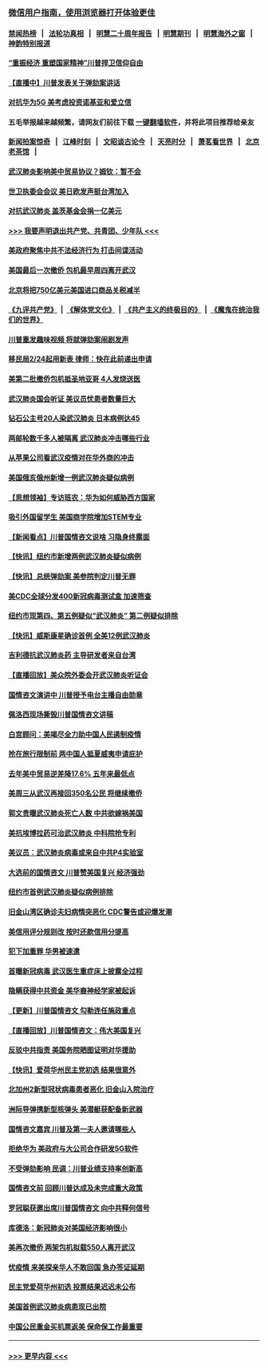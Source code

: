 ### [微信用户指南，使用浏览器打开体验更佳](https://github.com/gfw-breaker/banned-news1/blob/master/indexes/wechat-guide.md?t=0)
#### [禁闻热榜](热点新闻.md?t=0)  &nbsp;&nbsp;|&nbsp;&nbsp; [法轮功真相](https://github.com/gfw-breaker/truth/blob/master/README.md?t=0) &nbsp;&nbsp;|&nbsp;&nbsp; [明慧二十周年报告](https://github.com/gfw-breaker/mh-reports/blob/master/README.md?t=0) &nbsp;&nbsp;|&nbsp;&nbsp;[明慧期刊](https://github.com/gfw-breaker/mh-qikan) &nbsp;&nbsp;|&nbsp;&nbsp; [明慧海外之窗](https://github.com/gfw-breaker/mh-news/blob/master/README.md?t=0) &nbsp;&nbsp;|&nbsp;&nbsp; [神韵特别报道](https://github.com/gfw-breaker/mh-news/blob/master/shenyun.md?t=0)
#### [“重振经济 重塑国家精神”川普捍卫信仰自由](../pages/nsc412/n11849641.md?t=02070222) 
#### [【直播中】川普发表关于弹劾案讲话](../pages/nsc412/n11849472.md?t=02070222) 
#### [对抗华为5G 美考虑投资诺基亚和爱立信](../pages/nsc412/n11849510.md?t=02070222) 
#### 五毛举报越来越频繁，请网友们前往下载 [一键翻墙软件](https://github.com/gfw-breaker/ssr-accounts)，并将此项目推荐给亲友
#### [新闻拍案惊奇](https://github.com/gfw-breaker/banned-news1/blob/master/pages/link4.md) &nbsp;&nbsp;|&nbsp;&nbsp; [江峰时刻](https://github.com/gfw-breaker/banned-news1/blob/master/pages/link4.md) &nbsp;&nbsp;|&nbsp;&nbsp; [文昭谈古论今](https://github.com/gfw-breaker/banned-news1/blob/master/pages/link4.md) &nbsp;&nbsp;|&nbsp;&nbsp; [天亮时分](https://github.com/gfw-breaker/banned-news1/blob/master/pages/link4.md) &nbsp;&nbsp;|&nbsp;&nbsp; [萧茗看世界](https://github.com/gfw-breaker/banned-news1/blob/master/pages/link4.md) &nbsp;&nbsp;|&nbsp;&nbsp; [北京老茶馆](https://github.com/gfw-breaker/banned-news1/blob/master/pages/link4.md) &nbsp;&nbsp;|&nbsp;&nbsp; 
#### [武汉肺炎影响美中贸易协议？姆钦：暂不会](../pages/nsc412/n11849497.md?t=02070222) 
#### [世卫执委会会议 美日欧发声挺台湾加入](../pages/nsc412/n11849433.md?t=02070222) 
#### [对抗武汉肺炎 盖茨基金会捐一亿美元](../pages/nsc412/n11848953.md?t=02070222) 
#### [>>> 我要声明退出共产党、共青团、少年队 <<<](https://github.com/begood0513/goodnews/blob/master/quit/letter.md) 
#### [美政府聚焦中共不法经济行为 打击间谍活动](../pages/nsc412/n11849322.md?t=02070222) 
#### [美国最后一次撤侨 包机最早周四离开武汉](../pages/nsc412/n11849395.md?t=02070222) 
#### [北京将把750亿美元美国进口商品关税减半](../pages/nsc412/n11848896.md?t=02070222) 
#### [《九评共产党》](https://github.com/begood0513/9ping.md/blob/master/README.md) &nbsp;|&nbsp; [《解体党文化》](../../../../jtdwh.md/blob/master/README.md)  &nbsp;|&nbsp; [《共产主义的终极目的》](../../../../gczydzjmd.md/blob/master/README.md) &nbsp;|&nbsp; [《魔鬼在统治我们的世界》](../../../../mgztzwmdsj.md/blob/master/README.md) 
#### [川普重发趣味视频 将就弹劾案闹剧发声](../pages/nsc412/n11848715.md?t=02070222) 
#### [移民局2/24起用新表  律师：快在此前递出申请](../pages/nsc412/n11848220.md?t=02070222) 
#### [美第二批撤侨包机抵圣地亚哥 4人发烧送医](../pages/nsc412/n11847923.md?t=02070222) 
#### [武汉肺炎国会听证 美议员忧患者数量巨大](../pages/nsc412/n11844851.md?t=02070222) 
#### [钻石公主号20人染武汉肺炎 日本病例达45](../pages/nsc412/n11847823.md?t=02070222) 
#### [两邮轮数千多人被隔离 武汉肺炎冲击哪些行业](../pages/nsc412/n11847456.md?t=02070222) 
#### [从苹果公司看武汉疫情对在华外商的冲击](../pages/nsc412/n11847586.md?t=02070222) 
#### [美国俄亥俄州新增一例武汉肺炎疑似病例](../pages/nsc412/n11847714.md?t=02070222) 
#### [【思想领袖】专访班农：华为如何威胁西方国家](../pages/nsc412/n11847306.md?t=02070222) 
#### [吸引外国留学生 美国商学院增加STEM专业](../pages/nsc412/n11847417.md?t=02070222) 
#### [【新闻看点】川普国情咨文说啥 习隐身终露面](../pages/nsc412/n11847016.md?t=02070222) 
#### [【快讯】纽约市新增两例武汉肺炎疑似病例](../pages/nsc412/n11847250.md?t=02070222) 
#### [【快讯】总统弹劾案 美参院判定川普无罪](../pages/nsc412/n11847316.md?t=02070222) 
#### [美CDC全球分发400新冠病毒测试盒 加速筛查](../pages/nsc412/n11847260.md?t=02070222) 
#### [纽约市现第四、第五例疑似“武汉肺炎”   第二例疑似排除](../pages/nsc412/n11847332.md?t=02070222) 
#### [【快讯】威斯康星确诊首例 全美12例武汉肺炎](../pages/nsc412/n11847162.md?t=02070222) 
#### [吉利德抗武汉肺炎药 主导研发者来自台湾](../pages/nsc412/n11847064.md?t=02070222) 
#### [【直播回放】美众院外委会开武汉肺炎听证会](../pages/nsc412/n11846727.md?t=02070222) 
#### [国情咨文演讲中 川普授予电台主播自由勋章](../pages/nsc412/n11846815.md?t=02070222) 
#### [佩洛西现场撕毁川普国情咨文讲稿](../pages/nsc412/n11846724.md?t=02070222) 
#### [白宫顾问：美竭尽全力助中国人民遏制疫情](../pages/nsc412/n11846756.md?t=02070222) 
#### [抢在旅行限制前 两中国人抵夏威夷申请庇护](../pages/nsc412/n11846866.md?t=02070222) 
#### [去年美中贸易逆差降17.6% 五年来最低点](../pages/nsc412/n11846755.md?t=02070222) 
#### [美周三从武汉再接回350名公民 将继续撤侨](../pages/nsc412/n11846705.md?t=02070222) 
#### [郭文贵曝武汉肺炎死亡人数 中共欲嫁祸美国](../pages/nsc412/n11846240.md?t=02070222) 
#### [美抗埃博拉药可治武汉肺炎 中科院抢专利](../pages/nsc412/n11846409.md?t=02070222) 
#### [美议员：武汉肺炎病毒或来自中共P4实验室](../pages/nsc412/n11846043.md?t=02070222) 
#### [大选前的国情咨文 川普赞美国复兴 经济强劲](../pages/nsc412/n11845526.md?t=02070222) 
#### [纽约市首例武汉肺炎疑似病例排除](../pages/nsc412/n11844989.md?t=02070222) 
#### [旧金山湾区确诊夫妇病情突恶化 CDC警告或迎爆发潮](../pages/nsc412/n11845730.md?t=02070222) 
#### [美信用评分规则改  按时还款信用分提高](../pages/nsc412/n11845488.md?t=02070222) 
#### [犯下加重罪 华男被速遣](../pages/nsc412/n11845476.md?t=02070222) 
#### [首曝新冠病毒 武汉医生重症床上披露全过程](../pages/nsc412/n11845150.md?t=02070222) 
#### [隐瞒获得中共资金 美华裔神经学家被起诉](../pages/nsc412/n11844879.md?t=02070222) 
#### [【更新】川普国情咨文 勾勒连任施政重点](../pages/nsc412/n11845223.md?t=02070222) 
#### [【直播回放】川普国情咨文：伟大美国复兴](../pages/nsc412/n11842079.md?t=02070222) 
#### [反驳中共指责 美国务院晒图证明对华援助](../pages/nsc412/n11844859.md?t=02070222) 
#### [【快讯】爱荷华州民主党初选 结果很意外](../pages/nsc412/n11844878.md?t=02070222) 
#### [北加州2新型冠状病毒患者恶化 旧金山入院治疗](../pages/nsc412/n11844842.md?t=02070222) 
#### [洲际导弹携新型核弹头 美潜艇获配备新武器](../pages/nsc412/n11844680.md?t=02070222) 
#### [国情咨文嘉宾 川普及第一夫人邀请哪些人](../pages/nsc412/n11844712.md?t=02070222) 
#### [拒绝华为 美政府与大公司合作研发5G软件](../pages/nsc412/n11844625.md?t=02070222) 
#### [不受弹劾影响 民调：川普业绩支持率创新高](../pages/nsc412/n11844622.md?t=02070222) 
#### [国情咨文前 回顾川普达成及未完成重大政策](../pages/nsc412/n11844581.md?t=02070222) 
#### [罗冠聪获邀出席川普国情咨文 向中共释何信号](../pages/nsc412/n11844355.md?t=02070222) 
#### [库德洛：新冠肺炎对美国经济影响很小](../pages/nsc412/n11844418.md?t=02070222) 
#### [美再次撤侨 两架包机拟载550人离开武汉](../pages/nsc412/n11844407.md?t=02070222) 
#### [忧疫情 来美探亲华人不敢回国 急办签证延期](../pages/nsc412/n11843344.md?t=02070222) 
#### [民主党爱荷华州初选 投票结果迟迟未公布](../pages/nsc412/n11844207.md?t=02070222) 
#### [美国首例武汉肺炎病患现已出院](../pages/nsc412/n11842740.md?t=02070222) 
#### [中国公民重金买机票返美 保命保工作最重要](../pages/nsc412/n11843282.md?t=02070222) 

----
#### [ >>> 更早内容 <<< ](../indexes/nsc412-earlier.md)
